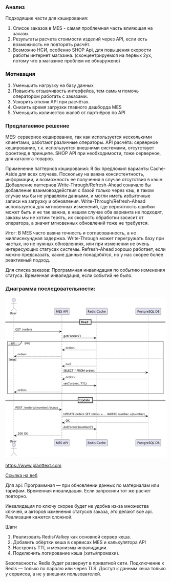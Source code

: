 ### Анализ

Подходящие части для кэширования:
1. Список заказов в MES - самая проблемная часть влияющая на заказы.
2. Результаты расчета стоимости изделий через API, если есть возможность не повторять расчёт.
3. Возможно НСИ, особенно SHOP Api, для повышения скорости работы интернет магазина.
(сконцентрируемся на первых 2ух, потому что в магазине проблем не обнаружено)

### Мотивация

1. Уменьшить нагрузку на базу данных
2. Повысить отзывчивость интерфейса, тем самым помочь оператором работать с заказами.
3. Ускорить отклик API при расчётах.
4. Снизить время загрузки главного дашборда MES
5. Уменьшить количество жалоб от партнёров по API

### Предлагаемое решение

MES: серверное кеширование, так как используется несколькими клиентами, работают различные операторы. 
API расчёта: серверное кеширование, т.к. используется внешними системами, отсутствует фронтэнд в принципе.
SHOP API при необходимости, тоже серверное, для каталога товаров.

Применение паттернов кэширования:
Я бы предложил варианты Cache-Aside для всех случаев.
Поскольку на важна консистентность, информации, и возможность ее получения в случае отсутствия в кэше. 
Добавление паттернов Write-Through/Refresh-Ahead означало бы добавление взаимовоздействия с базой только через 
кэш, в таком случае мы бы не управляли данными, и могли иметь избыточные записи на загрузку и обновления.
Write-Through/Refresh-Ahead используется для мгновенных изменений, где вероятность ошибки может быть и не так важна,
в нашем случае оба варианта не подходят, заказы мы не хотим терять, их скорость обработки засисит от оператора,
а значит мгновенных обновлений тоже не требуется.

Итог:
В MES часто важна точность и согласованность, а не миллисекундная задержка.
Write-Through может перегружать базу при частых, но не нужных обновлениях, 
или при изменении не очень интересующих статусах системы.
Refresh-Ahead хорошо работает, если можно предсказать, какие данные понадобятся, 
но у нас скорее более реактивный подход.

Для списка заказов:
Программная инвалидация по событию изменения статуса.
Временная инвалидация, если событий не было.

### Диаграмма последовательности:
![img.png](img.png)

https://www.planttext.com

[Ссылка на веб](http://www.plantuml.com/plantuml/uml/VL5DQy904BtlhtZaL4lze4SXejLjBLLCaqZFMtUnWJNApkPK-jyxIw9H4Ky9ypxclTanUULyjRD2RVpUOKt6YGEFYarnKAL7j9GP9ibx14NXUmccHXU4gThy62OqVvUKP4z-wqpskS3i9P3u8qGS8pLA8uw523lH7GLt3F4cS_JtJXj7WYSCrAuCROr_Y6eewWXbFUQ55m0QHlTaqkW350O125jQn5WoM1P4D-LbPMqh7d5Y7cPo8QSv7l6QhfPd6nYzixbDJstw9-JvedClNgd3ZR0-QENDZIibg-nqflvlMUs-ZVlharU-8d6UUftC9hbiVBb3Zfg46BrU3rzpcKhKUiH78t5HQVLn_H3QsARAy2ZX1xcgyZmO1AaOSvbgP_y1)

Для api:
Программная — при обновлении данных по материалам или тарифам.
Временная инвалидация. Если запросили тот же расчет повторно.

Инвалидация по ключу скорее будет не удобна из-за множества ключей, 
и акторов изменения статусов заказа, это делают все api. 
Реализация кажется сложной.

Шаги
1. Реализовать Redis/Valkey как основной сервер кеша.
2. Добавить обёртки кеша в сервисах MES и калькулятора API
3. Настроить TTL и механизмы инвалидации. 
4. Подключить логирование кэша (хиты/промахи).

Безопасность:
Redis будет развернут в приватной сети.
Подключение к Redis — только по паролю или через TLS.
Доступ к данным кеша только у сервисов, а не у внешних пользователей.
